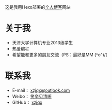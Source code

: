 这是我用Hexo部署的[个人博客](http://www.xzjqx.date)网站

# **关于我**
- 天津大学计算机专业2013级学生
- 热爱编程
- 希望能和更多的朋友交流（PS：最好是MM  (^o^)/）

# **联系我**
- E-mail： xzjqx@outlook.com
- Weibo：  [笑卒见清晰](http://weibo.com/xzjqx)
- GitHub： [xzjqx](https://github.com/xzjqx)
